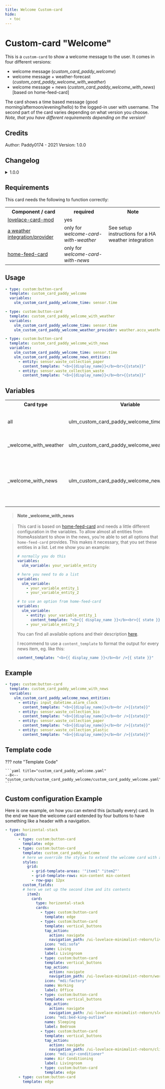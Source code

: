 ```yaml
---
title: Welcome Custom-card
hide:
  - toc
---
```


<!-- markdownlint-disable MD046 -->

# Custom-card "Welcome"

This is a `custom-card` to show a welcome message to the user. It comes in four different versions:

- welcome message (_custom_card_paddy_welcome_)
- welcome message + weather-forecast (_custom_card_paddy_welcome_with_weather_)
- welcome message + news (_custom_card_paddy_welcome_with_news_) [based on home-feed-card]

The card shows a time based message (good morning/afternoon/evening/hello) to the logged-in user with username. The second part of the card varies depending on what version you choose. _Note, that you have different requirements depending on the version!_

## Credits

Author: Paddy0174 - 2021
Version: 1.0.0

## Changelog

<details>
<summary>1.0.0</summary>
Initial release
</details>

## Requirements

This card needs the following to function correctly:

<table>
<tr>
<th>Component / card</th>
<th>required</th>
<th>Note</th>
</tr>
<tr>
<td><a href="https://github.com/thomasloven/lovelace-card-mod">lovelace-card-mod</a></td>
<td>yes</td>
<td></td>
</tr>
<tr>
<td><a href="https://www.home-assistant.io/integrations/#search/weather">a weather integration/provider</a></td>
<td>only for <i>welcome-card-with-weather</i></td>
<td>See setup instructions for a HA weather integration</td>
</tr>
<tr>
<td><a href="https://github.com/gadgetchnnel/lovelace-home-feed-card">home-feed-card</a></td>
<td>only for <i>welcome-card-with-news</i></td>
<td></td>
</tr>
</table>

## Usage

```yaml
- type: custom:button-card
  template: custom_card_paddy_welcome
  variables:
    ulm_custom_card_paddy_welcome_time: sensor.time

- type: custom:button-card
  template: custom_card_paddy_welcome_with_weather
  variables:
    ulm_custom_card_paddy_welcome_time: sensor.time
    ulm_custom_card_paddy_welcome_weather_provider: weather.accu_weather

- type: custom:button-card
  template: custom_card_paddy_welcome_with_news
  variables:
    ulm_custom_card_paddy_welcome_time: sensor.time
    ulm_custom_card_paddy_welcome_news_entities:
      - entity: sensor.waste_collection_paper
        content_template: "<b>{{display_name}}</b><br>{{state}}"
      - entity: sensor.waste_collection_waste
        content_template: "<b>{{display_name}}</b><br>{{state}}"
```

## Variables

<table>
<tr>
<th>Card type</th>
<th>Variable</th>
<th>Example</th>
<th>Required</th>
<th>Explanation</th>
</tr>
<tr>
<td>all</td>
<td>ulm_custom_card_paddy_welcome_time</td>
<td>sensor.time</td>
<td>yes</td>
<td>This is your Home Assistant sensor.time</td>
</tr>
<tr>
<td>_welcome_with_weather</td>
<td>ulm_custom_card_paddy_welcome_weather_provider</td>
<td>weather.accu_weather</td>
<td>yes</td>
<td>This is your weather provider</td>
</tr>
<tr>
<td>_welcome_with_news</td>
<td>ulm_custom_card_paddy_welcome_news_entities</td>
<td>entity: sensor.waste_collection_paper<br>content_template: "&lt;b&gt;{{display_name}}&lt;/b&gt;&lt;br&gt;{{state}}"</td>
<td>yes</td>
<td>A <strong>list</strong> of your entities to show in the news feed, see the note underneath.</td>
</tr>
</table>

> #### Note \_welcome_with_news

> This card is based on [home-feed-card](https://github.com/gadgetchnnel/lovelace-home-feed-card) and needs a little different configuration in the variables.
> To allow almost all entities from HomeAssistant to show in the news, you're able to set all options that `home-feed-card` provides. This makes it necessary, that you set these entities in a list. Let me show you an example:
>
> ```yaml
> # normally you do this
> variables:
>   ulm_variable: your_variable_entity
>
> # here you need to do a list
> variables:
>   ulm_variable:
>     - your_variable_entity_1
>     - your_variable_entity_2
>
> # to use an option from home-feed-card
> variables:
>   ulm_variable:
>     - entity: your_variable_entity_1
>       content_template: "<b>{{ display_name }}</b><br>{{ state }}"
>     - your_variable_entity_2
> ```
>
> You can find all available options and their description [here](https://github.com/gadgetchnnel/lovelace-home-feed-card#entity-object).
>
> I recommend to use a `content_template` to format the output for every news item, eg. like this:
>
> ```yaml
> content_template: "<b>{{ display_name }}</b><br />{{ state }}"
> ```

## Example

```yaml
- type: custom:button-card
  template: custom_card_paddy_welcome_with_news
  variables:
    ulm_custom_card_paddy_welcome_news_entities:
      - entity: input_datetime.alarm_clock
        content_template: "<b>{{display_name}}</b><br />{{state}}"
      - entity: sensor.waste_collection_bio
        content_template: "<b>{{display_name}}</b><br />{{state}}"
      - entity: sensor.waste_collection_paper
        content_template: "<b>{{display_name}}</b><br />{{state}}"
      - entity: sensor.waste_collection_plastic
        content_template: "<b>{{display_name}}</b><br />{{state}}"
```

## Template code

??? note "Template Code"

    ```yaml title="custom_card_paddy_welcome.yaml"
    --8<-- "custom_cards/custom_card_paddy_welcome/custom_card_paddy_welcome.yaml"
    ```

## Custom configuration Example

Here is one example, on how you can extend this (actually every) card. In the end we have the welcome card extended by four buttons to have something like a header with a navigation.

```yaml
- type: horizontal-stack
    cards:
      - type: custom:button-card
        template: edge
      - type: custom:button-card
        template: custom_card_paddy_welcome
        # here we override the styles to extend the welcome card with a second item
        styles:
          grid:
            - grid-template-areas: '"item1" "item2"'
            - grid-template-rows: min-content min-content
            - row-gap: 12px
        custom_fields:
        # here we set up the second item and its contents
          item2:
            card:
              type: horizontal-stack
              cards:
                - type: custom:button-card
                  template: edge
                - type: custom:button-card
                  template: vertical_buttons
                  tap_action:
                    action: navigate
                    navigation_path: /ui-lovelace-minimalist-reborn/living
                  icon: "mdi:sofa"
                  name: Living
                  label: Livingroom
                - type: custom:button-card
                  template: vertical_buttons
                  tap_action:
                    action: navigate
                    navigation_path: /ui-lovelace-minimalist-reborn/working
                  icon: "mdi:factory"
                  name: Working
                  label: Office
                - type: custom:button-card
                  template: vertical_buttons
                  tap_action:
                    action: navigate
                    navigation_path: /ui-lovelace-minimalist-reborn/sleeping
                  icon: "mdi:bed-king-outline"
                  name: Sleeping
                  label: Bedroom
                - type: custom:button-card
                  template: vertical_buttons
                  tap_action:
                    action: navigate
                    navigation_path: /ui-lovelace-minimalist-reborn/climate
                  icon: "mdi:air-conditioner"
                  name: Air Conditioning
                  label: Livingroom
                - type: custom:button-card
                  template: edge
      - type: custom:button-card
        template: edge
```
